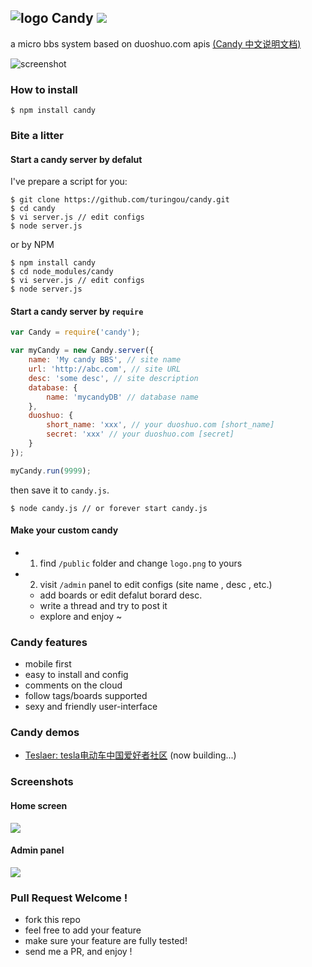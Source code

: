 ![logo](http://ww1.sinaimg.cn/large/61ff0de3gw1e7d9luh49bj201201bdfm.jpg) Candy ![](https://badge.fury.io/js/candy.png)
---

a micro bbs system based on duoshuo.com apis [(Candy 中文说明文档)](https://github.com/turingou/candy/blob/master/README_zh-cn.md)

![screenshot](http://ww2.sinaimg.cn/large/61ff0de3gw1e7gysyptnkj20wf0nj0wu.jpg)

### How to install

````
$ npm install candy
````

### Bite a litter

#### Start a candy server by defalut 

I've prepare a script for you: 

````
$ git clone https://github.com/turingou/candy.git
$ cd candy
$ vi server.js // edit configs
$ node server.js
````
or by NPM

````
$ npm install candy
$ cd node_modules/candy
$ vi server.js // edit configs
$ node server.js
````

#### Start a candy server by `require`

````javascript
var Candy = require('candy');

var myCandy = new Candy.server({
    name: 'My candy BBS', // site name
    url: 'http://abc.com', // site URL
    desc: 'some desc', // site description
    database: {
        name: 'mycandyDB' // database name
    },
    duoshuo: { 
        short_name: 'xxx', // your duoshuo.com [short_name]
        secret: 'xxx' // your duoshuo.com [secret]
    }
});

myCandy.run(9999);
````
then save it to `candy.js`.

````
$ node candy.js // or forever start candy.js
````

#### Make your custom candy

- 1. find `/public` folder and change `logo.png` to yours
- 2. visit `/admin` panel to edit configs (site name , desc , etc.)
    - add boards or edit defalut borard desc.
    - write a thread and try to post it
    - explore and enjoy ~

### Candy features

- mobile first
- easy to install and config
- comments on the cloud
- follow tags/boards supported
- sexy and friendly user-interface

### Candy demos

- [Teslaer: tesla电动车中国爱好者社区](http://teslaer.com) (now building...)

### Screenshots

#### Home screen
![](http://ww2.sinaimg.cn/large/61ff0de3gw1e7gyt8g45pj20wf0njwid.jpg)

#### Admin panel
![](http://ww4.sinaimg.cn/large/61ff0de3jw1e7fos2mr2wj20ur0oln18.jpg)

### Pull Request Welcome !

- fork this repo
- feel free to add your feature
- make sure your feature are fully tested!
- send me a PR, and enjoy !